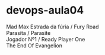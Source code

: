 # devops-aula04
Mad Max Estrada da fúria / Fury Road <br>
Parasita / Parasite <br>
Jogador Nº1 / Ready Player One <br>
The End Of Evangelion <br>
